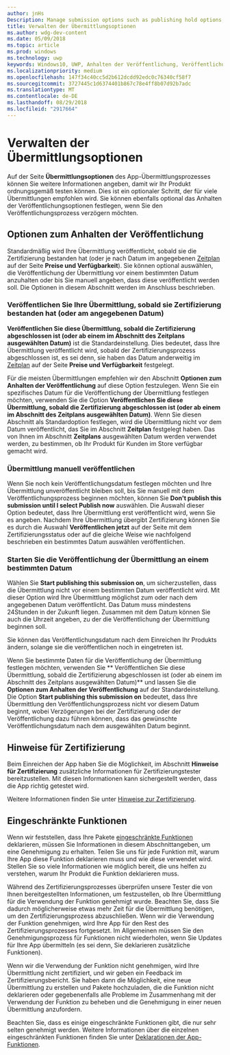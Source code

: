 ```yaml
---
author: jnHs
Description: Manage submission options such as publishing hold options, notes for certification, and more.
title: Verwalten der Übermittlungsoptionen
ms.author: wdg-dev-content
ms.date: 05/09/2018
ms.topic: article
ms.prod: windows
ms.technology: uwp
keywords: Windows10, UWP, Anhalten der Veröffentlichung, Veröffentlichungsdatum, Genehmigungsprozess für eingeschränkte Funktionen
ms.localizationpriority: medium
ms.openlocfilehash: 147f34c40cc5d2b612dcdd92edc0c76340cf58f7
ms.sourcegitcommit: 3727445c1d6374401b867c78e4ff8b07d92b7adc
ms.translationtype: MT
ms.contentlocale: de-DE
ms.lasthandoff: 08/29/2018
ms.locfileid: "2917664"
---
```

# <a name="manage-submission-options"></a>Verwalten der Übermittlungsoptionen

Auf der Seite **Übermittlungsoptionen** des App-Übermittlungsprozesses können Sie weitere Informationen angeben, damit wir Ihr Produkt ordnungsgemäß testen können. Dies ist ein optionaler Schritt, der für viele Übermittlungen empfohlen wird. Sie können ebenfalls optional das Anhalten der Veröffentlichungsoptionen festlegen, wenn Sie den Veröffentlichungsprozess verzögern möchten.


## <a name="publishing-hold-options"></a>Optionen zum Anhalten der Veröffentlichung

Standardmäßig wird Ihre Übermittlung veröffentlicht, sobald sie die Zertifizierung bestanden hat (oder je nach Datum im angegebenen [Zeitplan](configure-precise-release-scheduling.md) auf der Seite **Preise und Verfügbarkeit**). Sie können optional auswählen, die Veröffentlichung der Übermittlung vor einem bestimmten Datum anzuhalten oder bis Sie manuell angeben, dass diese veröffentlicht werden soll. Die Optionen in diesem Abschnitt werden im Anschluss beschrieben. 


### <a name="publish-your-submission-as-soon-as-it-passes-certification-or-per-dates-you-specify"></a>Veröffentlichen Sie Ihre Übermittlung, sobald sie Zertifizierung bestanden hat (oder am angegebenen Datum)

**Veröffentlichen Sie diese Übermittlung, sobald die Zertifizierung abgeschlossen ist (oder ab einem im Abschnitt des Zeitplans ausgewählten Datum)** ist die Standardeinstellung. Dies bedeutet, dass Ihre Übermittlung veröffentlicht wird, sobald der Zertifizierungsprozess abgeschlossen ist, es sei denn, sie haben das Datum anderweitig im [Zeitplan](configure-precise-release-scheduling.md) auf der Seite **Preise und Verfügbarkeit** festgelegt.   

Für die meisten Übermittlungen empfehlen wir den Abschnitt **Optionen zum Anhalten der Veröffentlichung** auf diese Option festzulegen. Wenn Sie ein spezifisches Datum für die Veröffentlichung der Übermittlung festlegen möchten, verwenden Sie die Option **Veröffentlichen Sie diese Übermittlung, sobald die Zertifizierung abgeschlossen ist (oder ab einem im Abschnitt des Zeitplans ausgewählten Datum)**. Wenn Sie diesen Abschnitt als Standardoption festlegen, wird die Übermittlung nicht vor dem Datum veröffentlicht, das Sie im Abschnitt **Zeitplan** festgelegt haben. Das von Ihnen im Abschnitt **Zeitplans** ausgewählten Datum werden verwendet werden, zu bestimmen, ob Ihr Produkt für Kunden im Store verfügbar gemacht wird.


### <a name="publish-your-submission-manually"></a>Übermittlung manuell veröffentlichen

Wenn Sie noch kein Veröffentlichungsdatum festlegen möchten und Ihre Übermittlung unveröffentlicht bleiben soll, bis Sie manuell mit dem Veröffentlichungsprozess beginnen möchten, können Sie **Don't publish this submission until I select Publish now** auswählen. Die Auswahl dieser Option bedeutet, dass Ihre Übermittlung erst veröffentlicht wird, wenn Sie es angeben. Nachdem Ihre Übermittlung übergibt Zertifizierung können Sie es durch die Auswahl **Veröffentlichen jetzt** auf der Seite mit dem Zertifizierungsstatus oder auf die gleiche Weise wie nachfolgend beschrieben ein bestimmtes Datum auswählen veröffentlichen.


### <a name="start-publishing-your-submission-on-a-certain-date"></a>Starten Sie die Veröffentlichung der Übermittlung an einem bestimmten Datum

Wählen Sie **Start publishing this submission on**, um sicherzustellen, dass die Übermittlung nicht vor einem bestimmten Datum veröffentlicht wird. Mit dieser Option wird Ihre Übermittlung möglichst zum oder nach dem angegebenen Datum veröffentlicht. Das Datum muss mindestens 24Stunden in der Zukunft liegen. Zusammen mit dem Datum können Sie auch die Uhrzeit angeben, zu der die Veröffentlichung der Übermittlung beginnen soll. 

Sie können das Veröffentlichungsdatum nach dem Einreichen Ihr Produkts ändern, solange sie die veröffentlichen noch in eingetreten ist. 
 
Wenn Sie bestimmte Daten für die Veröffentlichung der Übermittlung festlegen möchten, verwenden Sie ** Veröffentlichen Sie diese Übermittlung, sobald die Zertifizierung abgeschlossen ist (oder ab einem im Abschnitt des Zeitplans ausgewählten Datum)** und lassen Sie die **Optionen zum Anhalten der Veröffentlichung** auf der Standardeinstellung. Die Option **Start publishing this submission on** bedeutet, dass Ihre Übermittlung den Veröffentlichungsprozess nicht vor diesem Datum beginnt, wobei Verzögerungen bei der Zertifizierung oder der Veröffentlichung dazu führen können, dass das gewünschte Veröffentlichungsdatum nach dem ausgewählten Datum beginnt. 


## <a name="notes-for-certification"></a>Hinweise für Zertifizierung

Beim Einreichen der App haben Sie die Möglichkeit, im Abschnitt **Hinweise für Zertifizierung** zusätzliche Informationen für Zertifizierungstester bereitzustellen. Mit diesen Informationen kann sichergestellt werden, dass die App richtig getestet wird. 

Weitere Informationen finden Sie unter [Hinweise zur Zertifizierung](notes-for-certification.md).


## <a name="restricted-capabilities"></a>Eingeschränkte Funktionen

Wenn wir feststellen, dass Ihre Pakete [eingeschränkte Funktionen](../packaging/app-capability-declarations.md#restricted-capabilities) deklarieren, müssen Sie Informationen in diesem Abschnittangeben, um eine Genehmigung zu erhalten. Teilen Sie uns für jede Funktion mit, warum Ihre App diese Funktion deklarieren muss und wie diese verwendet wird. Stellen Sie so viele Informationen wie möglich bereit, die uns helfen zu verstehen, warum Ihr Produkt die Funktion deklarieren muss. 

Während des Zertifizierungsprozesses überprüfen unsere Tester die von Ihnen bereitgestellten Informationen, um festzustellen, ob Ihre Übermittlung für die Verwendung der Funktion genehmigt wurde. Beachten Sie, dass Sie dadurch möglicherweise etwas mehr Zeit für die Übermittlung benötigen, um den Zertifizierungsprozess abzuschließen. Wenn wir die Verwendung der Funktion genehmigen, wird Ihre App für den Rest des Zertifizierungsprozesses fortgesetzt. Im Allgemeinen müssen Sie den Genehmigungsprozess für Funktionen nicht wiederholen, wenn Sie Updates für Ihre App übermitteln (es sei denn, Sie deklarieren zusätzliche Funktionen). 

Wenn wir die Verwendung der Funktion nicht genehmigen, wird Ihre Übermittlung nicht zertifiziert, und wir geben ein Feedback im Zertifizierungsbericht. Sie haben dann die Möglichkeit, eine neue Übermittlung zu erstellen und Pakete hochzuladen, die die Funktion nicht deklarieren oder gegebenenfalls alle Probleme im Zusammenhang mit der Verwendung der Funktion zu beheben und die Genehmigung in einer neuen Übermittlung anzufordern.

Beachten Sie, dass es einige eingeschränkte Funktionen gibt, die nur sehr selten genehmigt werden. Weitere Informationen über die einzelnen eingeschränkten Funktionen finden Sie unter [Deklarationen der App-Funktionen](../packaging/app-capability-declarations.md#restricted-capabilities).

